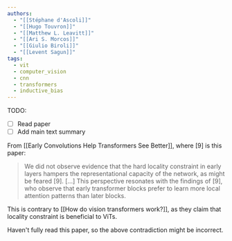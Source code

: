 ```yaml
---
authors:
  - "[[Stéphane d'Ascoli]]"
  - "[[Hugo Touvron]]"
  - "[[Matthew L. Leavitt]]"
  - "[[Ari S. Morcos]]"
  - "[[Giulio Biroli]]"
  - "[[Levent Sagun]]"
tags:
  - vit
  - computer_vision
  - cnn
  - transformers
  - inductive_bias
---
```

TODO: 
- [ ] Read paper
- [ ] Add main text summary

From [[Early Convolutions Help Transformers See Better]], where [9] is this paper:
> We did not observe evidence that the hard locality constraint in early layers hampers the representational capacity of the network, as might be feared [9].
> [...]
> This perspective resonates with the findings of [9], who observe that early transformer blocks prefer to learn more local attention patterns than later blocks.


This is contrary to [[How do vision transformers work?]], as they claim that locality constraint is beneficial to ViTs. 

Haven't fully read this paper, so the above contradiction might be incorrect.